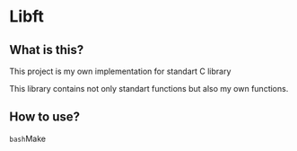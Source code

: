 # Libft

## What is this?

This project is my own implementation for standart C library

This library contains not only standart functions but also my own functions.

## How to use?

```bash```Make
